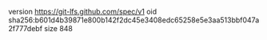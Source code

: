 version https://git-lfs.github.com/spec/v1
oid sha256:b601d4b39871e800b142f2dc45e3408edc65258e5e3aa513bbf047a2f777debf
size 848

